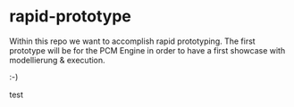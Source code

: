 rapid-prototype
===============

Within this repo we want to accomplish rapid prototyping. The first prototype will be for the PCM Engine in order to have a first showcase with modellierung & execution.

:-)

test
